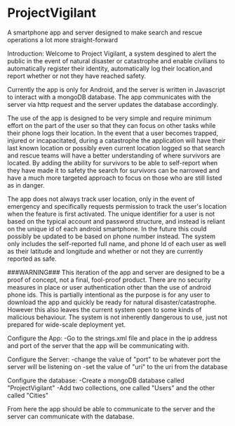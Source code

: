 # ProjectVigilant
A smartphone app and server designed to make search and rescue operations a lot more straight-forward 

Introduction:
Welcome to Project Vigilant, a system desgined to alert the public in the event of natural disaster
or catastrophe and enable civilians to automatically register their identity, automatically log 
their location,and report whether or not they have reached safety.

Currently the app is only for Android, and the server is written in Javascript to interact with
a mongoDB database. The app communicates with the server via http request and the server updates
the database accordingly.

The use of the app is designed to be very simple and require minimum effort on the part of the user
so that they can focus on other tasks while their phone logs their location. In the event that 
a user becomes trapped, injured or incapacitated, during a catastrophe the application will have their last known 
location or possibly even current location logged so that search and rescue teams will have a 
better understanding of where survivors are located. By adding the ability for survivors to be 
able to self-report when they have made it to safety the search for survivors can be narrowed and
have a much more targeted approach to focus on those who are still listed as in danger.

The app does not always track user location, only in the event of emergency
and specifically requests permission to track the user's location when the feature is 
first activated. The unique identifier for a user is not based on the typical account and
password structure, and instead is reliant on the unique id of each android smartphone.
In the future this could possibly be updated to be based on phone number instead.
The system only includes the self-reported full name, and phone Id of each user as well
as their latitude and longitude and whether or not they are currently reported as safe.

###WARNING###
This iteration of the app and server are designed to be a proof of concept, not 
a final, fool-proof product. There are no security measures in place or user authentication
other than the use of android phone ids. This is partially intentional as the purpose is 
for any user to download the app and quickly be ready for natural disaster/catastrophe. 
However this also leaves the current system open to some kinds of malicious behaviour.
The system is not inherently dangerous to use, just not prepared for wide-scale deployment yet.


Configure the App:
-Go to the strings.xml file and place in the ip address and port of the server that 
the app will be communicating with.

Configure the Server:
-change the value of "port" to be whatever port the server will be listening on
-set the value of "uri" to the uri from the database

Configure the database: 
-Create a mongoDB database called "ProjectVigilant" 
-Add two collections, one called "Users" and the other called "Cities"


From here the app should be able to communicate to the server and the server
can communicate with the database.
